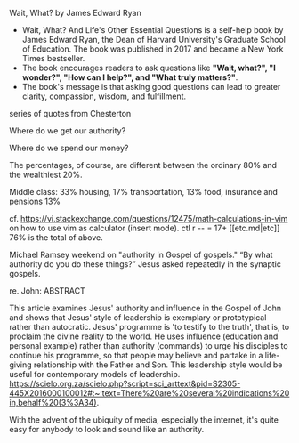Wait, What? by James Edward Ryan

- Wait, What? And Life's Other Essential Questions is a self-help book by James Edward Ryan, the Dean of Harvard University's Graduate School of Education. The book was published in 2017 and became a New York Times bestseller. 
- The book encourages readers to ask questions like **"Wait, what?", "I wonder?", "How can I help?", and "What truly matters?"**. 
- The book's message is that asking good questions can lead to greater clarity, compassion, wisdom, and fulfillment.

series of quotes from Chesterton

Where do we get our authority?

Where do we spend our money?

The percentages, of course, are different between the ordinary 80% and the wealthiest 20%.

Middle class: 33% housing, 17% transportation, 13% food, insurance and pensions 13%

cf. https://vi.stackexchange.com/questions/12475/math-calculations-in-vim on how to use vim as calculator (insert mode). ctl r -- = 17+ [[etc.md|etc]]
76% is the total of above.

Michael Ramsey weekend on "authority in Gospel of gospels." “By what authority do you do these things?” Jesus asked repeatedly in the synaptic gospels.

re. John: ABSTRACT

This article examines Jesus' authority and influence in the Gospel of John and shows that Jesus' style of leadership is exemplary or prototypical rather than autocratic. Jesus' programme is 'to testify to the truth', that is, to proclaim the divine reality to the world. He uses influence (education and personal example) rather than authority (commands) to urge his disciples to continue his programme, so that people may believe and partake in a life-giving relationship with the Father and Son. This leadership style would be useful for contemporary models of leadership. https://scielo.org.za/scielo.php?script=sci_arttext&pid=S2305-445X2016000100012#:~:text=There%20are%20several%20indications%20in,behalf%20(3%3A34).

With the advent of the ubiquity of media, especially the internet, it's quite easy for anybody to look and sound like an authority. 


